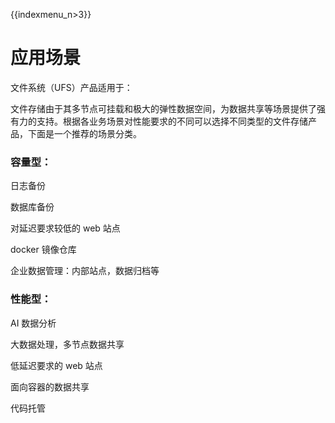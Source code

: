 {{indexmenu_n>3}}

# 应用场景

文件系统（UFS）产品适用于：

文件存储由于其多节点可挂载和极大的弹性数据空间，为数据共享等场景提供了强有力的支持。根据各业务场景对性能要求的不同可以选择不同类型的文件存储产品，下面是一个推荐的场景分类。

### 容量型：
日志备份

数据库备份

对延迟要求较低的 web 站点

docker 镜像仓库

企业数据管理：内部站点，数据归档等

### 性能型：
AI 数据分析

大数据处理，多节点数据共享

低延迟要求的 web 站点

面向容器的数据共享

代码托管
